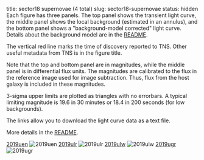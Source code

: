 title: sector18 supernovae (4 total)
slug: sector18-supernovae
status: hidden
  Each figure has three panels.  The top panel shows the transient light curve, the middle panel shows the local background (estimated in an annulus), and the bottom panel shows a "background-model corrected" light curve. Details about the background model are in the [README]({filename}../README/README.md). 
 
 The vertical red line marks the time of discovery reported to TNS. Other useful metadata from TNS is in the figure title.

 Note that the top and bottom panel are in magnitudes, while the middle panel is in differential flux units. The magnitudes are calibrated to the flux in the reference image used for image subtraction. Thus, flux from the host galaxy is included in these magnitudes. 

  3-sigma upper limits are plotted as triangles with no errorbars. A typical limiting magnitude is 19.6 in 30 minutes or 18.4 in 200 seconds (for low backgrounds).

The links allow you to download the light curve data as a text file. 

More details in the [README]({filename}../README/README.md).


[2019uen]({static}../..//light_curves/sector18/lc_2019uen_cleaned)
![2019uen]({static}../../images/sector18/lc_2019uen_cleaned.png)
[2019ulr]({static}../..//light_curves/sector18/lc_2019ulr_cleaned)
![2019ulr]({static}../../images/sector18/lc_2019ulr_cleaned.png)
[2019ulw]({static}../..//light_curves/sector18/lc_2019ulw_cleaned)
![2019ulw]({static}../../images/sector18/lc_2019ulw_cleaned.png)
[2019ugr]({static}../..//light_curves/sector18/lc_2019ugr_cleaned)
![2019ugr]({static}../../images/sector18/lc_2019ugr_cleaned.png)
